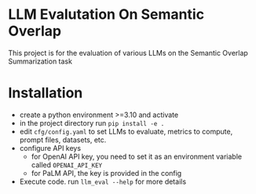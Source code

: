 # LLM Evalutation On Semantic Overlap
This project is for the evaluation of various LLMs on the Semantic Overlap Summarization task

# Installation
- create a python environment >=3.10 and activate
- in the project directory run `pip install -e .`
- edit `cfg/config.yaml` to set LLMs to evaluate, metrics to compute, prompt files, datasets, etc.
- configure API keys
  - for OpenAI API key, you need to set it as an environment variable called `OPENAI_API_KEY`
  - for PaLM API, the key is provided in the config
- Execute code. run `llm_eval --help` for more details
